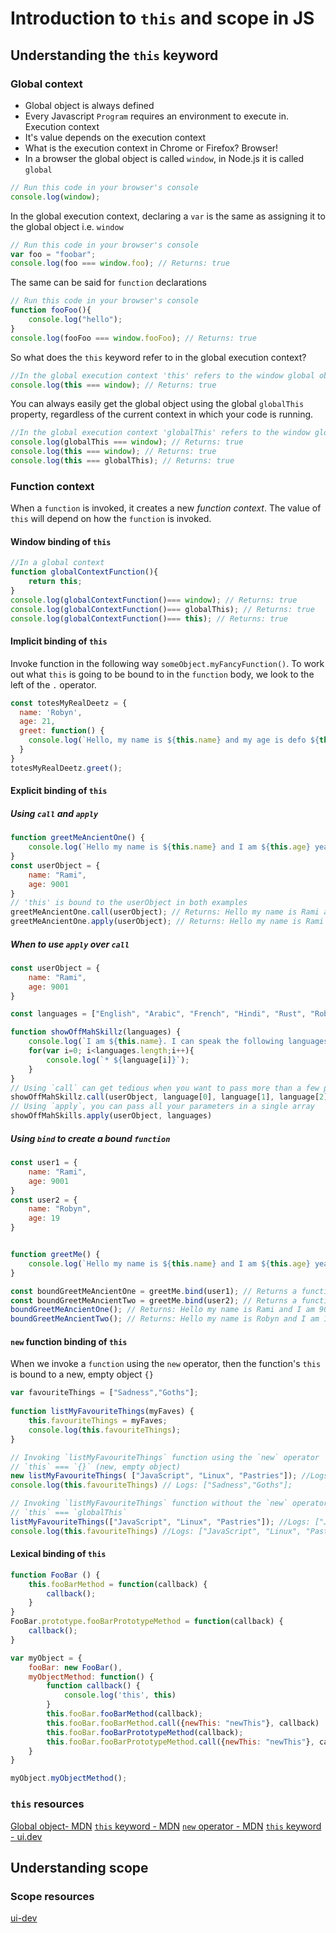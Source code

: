 # Introduction to `this` and scope in JS

## Understanding the `this` keyword

### Global context

- Global object is always defined
- Every Javascript `Program` requires an environment to execute in. Execution context
- It's value depends on the execution context
- What is the execution context in Chrome or Firefox? Browser!
- In a browser the global object is called `window`, in Node.js it is called `global`
  
```javascript
// Run this code in your browser's console
console.log(window);
```

In the global execution context, declaring a `var` is the same as assigning it to the global object i.e. `window`

```javascript
// Run this code in your browser's console
var foo = "foobar";
console.log(foo === window.foo); // Returns: true
```

The same can be said for `function` declarations

```javascript
// Run this code in your browser's console
function fooFoo(){
    console.log("hello");
}
console.log(fooFoo === window.fooFoo); // Returns: true
```

So what does the `this` keyword refer to in the global execution context?

```javascript
//In the global execution context 'this' refers to the window global object
console.log(this === window); // Returns: true
```

You can always easily get the global object using the global `globalThis` property, regardless of the current context in which your code is running.

```javascript
//In the global execution context 'globalThis' refers to the window global object
console.log(globalThis === window); // Returns: true
console.log(this === window); // Returns: true
console.log(this === globalThis); // Returns: true
```

### Function context

When a `function` is invoked, it creates a new _function context_. The value of `this` will depend on how the `function` is invoked.

#### Window binding of `this` 

```javascript
//In a global context
function globalContextFunction(){
    return this;
}
console.log(globalContextFunction()=== window); // Returns: true
console.log(globalContextFunction()=== globalThis); // Returns: true
console.log(globalContextFunction()=== this); // Returns: true
```

#### Implicit binding of `this`

Invoke function in the following way `someObject.myFancyFunction()`. To work out what `this` is going to be bound to in the `function` body, we look to the left of the `.` operator.

```javascript
const totesMyRealDeetz = {
  name: 'Robyn',
  age: 21,
  greet: function() {
    console.log(`Hello, my name is ${this.name} and my age is defo ${this.age}`) // `this` is bound to the `user` object
  }
}
totesMyRealDeetz.greet(); 
```

#### Explicit binding of `this`

##### Using `call` and `apply`

```javascript
function greetMeAncientOne() {
    console.log(`Hello my name is ${this.name} and I am ${this.age} years old`);
}
const userObject = {
    name: "Rami",
    age: 9001
}
// 'this' is bound to the userObject in both examples
greetMeAncientOne.call(userObject); // Returns: Hello my name is Rami and I am 9001 years old. 
greetMeAncientOne.apply(userObject); // Returns: Hello my name is Rami and I am 9001 years old
```

##### When to use `apply` over `call`

```javascript
const userObject = {
    name: "Rami",
    age: 9001
}

const languages = ["English", "Arabic", "French", "Hindi", "Rust", "Robyn"];

function showOffMahSkillz(languages) {
    console.log(`I am ${this.name}. I can speak the following languages: `);
    for(var i=0; i<languages.length;i++){
        console.log(`* ${language[i]}`);
    }
}
// Using `call` can get tedious when you want to pass more than a few parameters to your function
showOffMahSkillz.call(userObject, language[0], language[1], language[2], language[3], language[4], language[5])
// Using `apply`, you can pass all your parameters in a single array
showOffMahSkills.apply(userObject, languages)

```

##### Using `bind` to create a _bound_ `function`

```javascript
const user1 = {
    name: "Rami",
    age: 9001
}
const user2 = {
    name: "Robyn",
    age: 19
}


function greetMe() {
    console.log(`Hello my name is ${this.name} and I am ${this.age} years old`);
}

const boundGreetMeAncientOne = greetMe.bind(user1); // Returns a function with 'this' explicitly bound to the 'user1' object
const boundGreetMeAncientTwo = greetMe.bind(user2); // Returns a function with 'this' explicitly bound to the 'user2' object
boundGreetMeAncientOne(); // Returns: Hello my name is Rami and I am 9001 years old
boundGreetMeAncientTwo(); // Returns: Hello my name is Robyn and I am 19 years old
```

#### `new` function binding of `this`

When we invoke a `function` using the `new` operator, then the function's `this` is bound to a new, empty object `{}`

```javascript
var favouriteThings = ["Sadness","Goths"];
 
function listMyFavouriteThings(myFaves) {
    this.favouriteThings = myFaves;
    console.log(this.favouriteThings);
}

// Invoking `listMyFavouriteThings` function using the `new` operator
// `this` === `{}` (new, empty object)
new listMyFavouriteThings( ["JavaScript", "Linux", "Pastries"]); //Logs: ["JavaScript", "Linux", "Pastries"]
console.log(this.favouriteThings) // Logs: ["Sadness","Goths"];

// Invoking `listMyFavouriteThings` function without the `new` operator 
// `this` === `globalThis`
listMyFavouriteThings(["JavaScript", "Linux", "Pastries"]); //Logs: ["JavaScript", "Linux", "Pastries"]
console.log(this.favouriteThings) //Logs: ["JavaScript", "Linux", "Pastries"]
```

#### Lexical binding of `this`

```javascript
function FooBar () {
    this.fooBarMethod = function(callback) {
        callback();
    }
}
FooBar.prototype.fooBarPrototypeMethod = function(callback) {
    callback();
}

var myObject = {
    fooBar: new FooBar(),
    myObjectMethod: function() {
        function callback() {
            console.log('this', this)
        }
        this.fooBar.fooBarMethod(callback);
        this.fooBar.fooBarMethod.call({newThis: "newThis"}, callback)
        this.fooBar.fooBarPrototypeMethod(callback);
        this.fooBar.fooBarPrototypeMethod.call({newThis: "newThis"}, callback)
    }
}

myObject.myObjectMethod();
```

### `this` resources

[Global object- MDN](https://developer.mozilla.org/en-US/docs/Glossary/Global_object)
[`this` keyword - MDN](https://developer.mozilla.org/en-US/docs/Web/JavaScript/Reference/Operators/this)
[`new` operator - MDN](https://developer.mozilla.org/en-US/docs/Web/JavaScript/Reference/Operators/new)
[`this` keyword - ui.dev](https://ui.dev/this-keyword-call-apply-bind-javascript/)

## Understanding scope

### Scope resources

[ui-dev](https://ui.dev/ultimate-guide-to-execution-contexts-hoisting-scopes-and-closures-in-javascript/)
